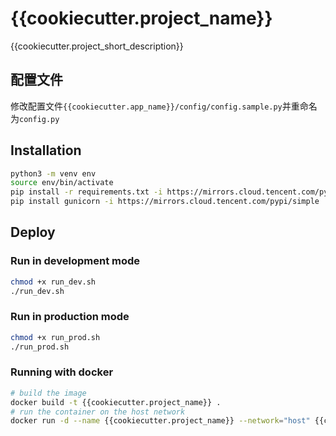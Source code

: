 # {{cookiecutter.project_name}}

{{cookiecutter.project_short_description}}

## 配置文件

修改配置文件`{{cookiecutter.app_name}}/config/config.sample.py`并重命名为`config.py`

## Installation

```bash
python3 -m venv env
source env/bin/activate
pip install -r requirements.txt -i https://mirrors.cloud.tencent.com/pypi/simple
pip install gunicorn -i https://mirrors.cloud.tencent.com/pypi/simple
```

## Deploy

### Run in development mode

```bash
chmod +x run_dev.sh
./run_dev.sh
```

### Run in production mode

```bash
chmod +x run_prod.sh
./run_prod.sh
```

### Running with docker

```bash
# build the image
docker build -t {{cookiecutter.project_name}} .
# run the container on the host network
docker run -d --name {{cookiecutter.project_name}} --network="host" {{cookiecutter.project_name}}
```

